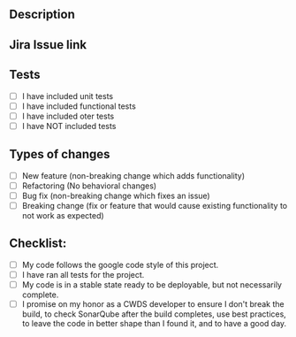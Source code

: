<!--- Provide a general summary of your changes in the Title above -->

## Description
<!--- Provide a description with context for those that don't know what this pull request is about. -->

## Jira Issue link
<!--- Provide the link to Jira -->

## Tests
- [ ] I have included unit tests 
- [ ] I have included functional tests 
- [ ] I have included oter tests 
- [ ] I have NOT included tests 
<!--- Please indicate why tests were not added. -->

## Types of changes
<!--- What types of changes does your code introduce? Put an `x` in all the boxes that apply: -->
- [ ] New feature (non-breaking change which adds functionality)
- [ ] Refactoring (No behavioral changes)
- [ ] Bug fix (non-breaking change which fixes an issue)
- [ ] Breaking change (fix or feature that would cause existing functionality to not work as expected)

## Checklist:
<!--- Go over all the following points, and put an `x` in all the boxes that apply. -->
<!--- If you're unsure about any of these, don't hesitate to ask. -->
- [ ] My code follows the google code style of this project.
- [ ] I have ran all tests for the project.
- [ ] My code is in a stable state ready to be deployable, but not necessarily complete.
- [ ] I promise on my honor as a CWDS developer to ensure I don't break the build, to check SonarQube after the build completes, use best practices, to leave the code in better shape than I found it, and to have a good day.
